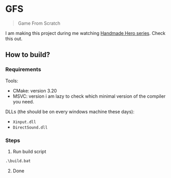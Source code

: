# GFS

> Game From Scratch

I am making this project during me watching
[Handmade Hero series](https://handmadehero.org/). Check this out.

## How to build?

### Requirements

Tools:

* CMake: version 3.20
* MSVC: version i am lazy to check which minimal version of the compiler you need.

DLLs (the should be on every windows machine these days):

* `Xinput.dll`
* `DirectSound.dll`

### Steps

1. Run build script

```cmd
.\build.bat
```

2. Done

